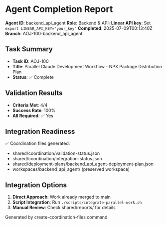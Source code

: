 # Agent Completion Report

**Agent ID**: backend_api_agent
**Role**: Backend & API: **Linear API key**: Set `export LINEAR_API_KEY="your_key"`
**Completed**: 2025-07-09T00:13:40Z
**Branch**: AOJ-100-backend_api_agent

## Task Summary

- **Task ID**: AOJ-100
- **Title**: Parallel Claude Development Workflow - NPX Package Distribution Plan
- **Status**: ✅ Complete

## Validation Results

- **Criteria Met**: 4/4
- **Success Rate**: 100%
- **All Required**: ✅ Yes

## Integration Readiness

✅ Coordination files generated:

- shared/coordination/validation-status.json
- shared/coordination/integration-status.json
- shared/deployment-plans/backend_api_agent-deployment-plan.json
- workspaces/backend_api_agent/ (preserved workspace)

## Integration Options

1. **Direct Approach**: Work already merged to main
2. **Script Integration**: Run `./scripts/integrate-parallel-work.sh`
3. **Manual Review**: Check shared/reports/ for details

Generated by create-coordination-files command
